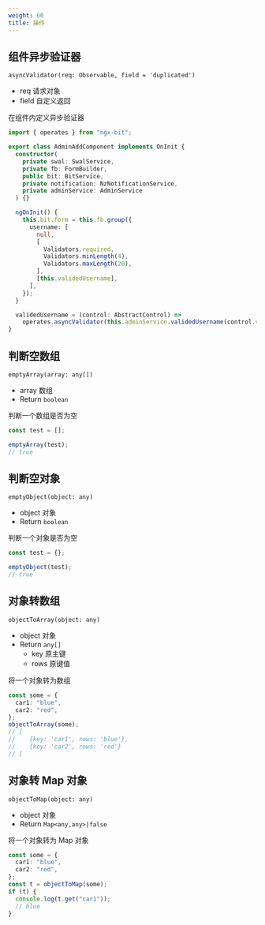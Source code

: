 ```yaml
---
weight: 60
title: 操作
---
```


## 组件异步验证器

```
asyncValidator(req: Observable, field = 'duplicated')
```

- req 请求对象
- field 自定义返回

在组件内定义异步验证器

```typescript
import { operates } from "ngx-bit";

export class AdminAddComponent implements OnInit {
  constructor(
    private swal: SwalService,
    private fb: FormBuilder,
    public bit: BitService,
    private notification: NzNotificationService,
    private adminService: AdminService
  ) {}

  ngOnInit() {
    this.bit.form = this.fb.group({
      username: [
        null,
        [
          Validators.required,
          Validators.minLength(4),
          Validators.maxLength(20),
        ],
        [this.validedUsername],
      ],
    });
  }

  validedUsername = (control: AbstractControl) =>
    operates.asyncValidator(this.adminService.validedUsername(control.value));
}
```

## 判断空数组

```
emptyArray(array: any[])
```

- array 数组
- Return `boolean`

判断一个数组是否为空

```typescript
const test = [];

emptyArray(test);
// true
```

## 判断空对象

```
emptyObject(object: any)
```

- object 对象
- Return `boolean`

判断一个对象是否为空

```typescript
const test = {};

emptyObject(test);
// true
```

## 对象转数组

```
objectToArray(object: any)
```

- object 对象
- Return `any[]`
  - key 原主键
  - rows 原键值

将一个对象转为数组

```typescript
const some = {
  car1: "blue",
  car2: "red",
};
objectToArray(some);
// [
//    {key: 'car1', rows: 'blue'},
//    {key: 'car2', rows: 'red'}
// ]
```

## 对象转 Map 对象

```
objectToMap(object: any)
```

- object 对象
- Return `Map<any,any>|false`

将一个对象转为 Map 对象

```typescript
const some = {
  car1: "blue",
  car2: "red",
};
const t = objectToMap(some);
if (t) {
  console.log(t.get("car1"));
  // blue
}
```
